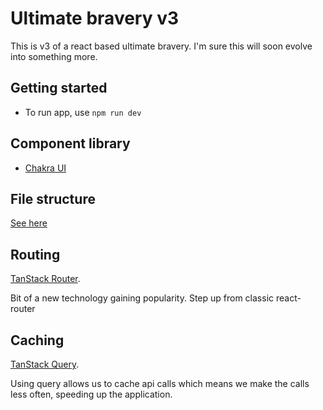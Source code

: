 # Ultimate bravery v3

This is v3 of a react based ultimate bravery. I'm sure this will soon evolve into something more.

## Getting started

- To run app, use `npm run dev`

## Component library

- [Chakra UI](https://v2.chakra-ui.com/getting-started/comparison)

## File structure

[See here](https://github.com/alan2207/bulletproof-react/blob/master/docs/project-structure.md)

## Routing

[TanStack Router](https://tanstack.com/router/latest/docs/framework/react/overview).

Bit of a new technology gaining popularity. Step up from classic react-router

## Caching

[TanStack Query](https://tanstack.com/query/latest/docs/framework/react/overview).

Using query allows us to cache api calls which means we make the calls less often, speeding up the application.
